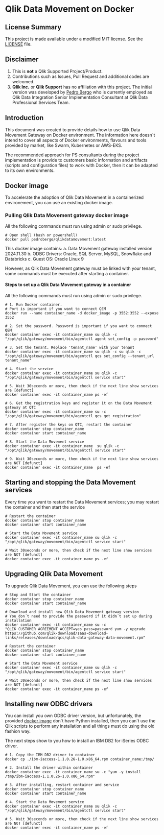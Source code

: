 # Qlik Data Movement on Docker

## License Summary

This project is made available under a modified MIT license. See the [LICENSE](LICENSE) file.

## Disclaimer

1. This is **not** a Qlik Supported Project/Product.
2. Contributions such as Issues, Pull Request and additional codes are welcomed.
3. **Qlik Inc.** or **Qlik Support** has no affiliation with this project. The initial version was developed by [Pedro Bergo](https://www.linkedin.com/in/pedro-bergo/) who is currently employed as Qlik Data Integration Senior Implementation Consultant at Qlik Data Professional Services Team.

<a id="introduction"></a>
## Introduction

This document was created to provide details how to use Qlik Data Movement Gateway on Docker environment. The information here doesn´t intend to cover all aspects of Docker environments, flavours and tools provided by market, like Swarm, Kubernetes or AWS-EKS.

The recommended approach for PS consultants during the project implementation is provide to customers basic information and artifacts (scripts and configuration files) to work with Docker, then it can be adapted to its own environments.

<a id="dockerimage"></a>
## Docker image

To accelerate the adoption of Qlik Data Movement in a containerized environement, you can use an existing docker image.

### Pulling Qlik Data Movement gateway docker image
All the following commands must run using admin or sudo privilege.

```shell
# Open shell (bash or powershell)
docker pull pedrobergo/qlikdatamovement:latest
```

This docker image contains:
a. Data Movement gateway installed version 2024.11.30
b. ODBC Drivers: Oracle, SQL Server, MySQL, Snowflake and Databricks
c. Guest OS: Oracle Linux 9

However, as Qlik Data Movement gateway must be linked with your tenant, some commands must be executed after starting a container.

#### Steps to set up a Qlik Data Movement gateway in a container
All the following commands must run using admin or sudo privilege.
```shell
# 1. Run Docker container.
# Port is important if you want to connect QEM
docker run --name container_name -d docker_image -p 3552:3552 --expose 3552

# 2. Set the password. Password is important if you want to connect QEM
docker container exec -it container_name su qlik -c "/opt/qlik/gateway/movement/bin/agentctl agent set_config -p password"

# 3. Set the tenant. Replace 'tenant_name' with your tenant 
docker container exec -it container_name su qlik -c su qlik -c "/opt/qlik/gateway/movement/bin/agentctl qcs set_config --tenant_url tenant_name"

# 4. Start the service 
docker container exec -it container_name su qlik -c "/opt/qlik/gateway/movement/bin/agentctl service start"

# 5. Wait 30seconds or more, then check if the next line show services are [defunct]
docker container exec -it container_name ps -ef

# 6. Get the registration keys and register it on the Data Movement gateway at QTC
docker container exec -it container_name su -c "/opt/qlik/gateway/movement/bin/agentctl qcs get_registration"

# 7. After register the keys on QTC, restart the container
docker container stop container_name 
docker container start container_name 

# 8. Start the Data Movement service
docker container exec -it container_name  su qlik -c "/opt/qlik/gateway/movement/bin/agentctl service start"

# 9. Wait 30seconds or more, then check if the next line show services are NOT [defunct]
docker container exec -it container_name  ps -ef
```

## Starting and stopping the Data Movement services
Every time you want to restart the Data Movement services; you may restart the container and then start the service

```shell
# Restart the container
docker container stop container_name
docker container start container_name

# Start the Data Movement service
docker container exec -it container_name su qlik -c "/opt/qlik/gateway/movement/bin/agentctl service start"

# Wait 30seconds or more, then check if the next line show services are NOT [defunct]
docker container exec -it container_name ps -ef
```
<a id="upgrade"></a>
## Upgrading Qlik Data Movement

To upgrade Qlik Data Movement, you can use the following steps

```shell
# Stop and Start the container
docker container stop container_name
docker container start container_name

# Download and install new Qlik Data Movement gateway version
# You don´t need to provide the password if it didn´t set up during installation
docker container exec -it container_name su -c "QLIK_CUSTOMER_AGREEMENT_ACCEPT=yes pass=password yum -y upgrade https://github.com/qlik-download/saas-download-links/releases/download/qcs/qlik-data-gateway-data-movement.rpm"

# Restart the container
docker container stop container_name
docker container start container_name

# Start the Data Movement service
docker container exec -it container_name su qlik -c "/opt/qlik/gateway/movement/bin/agentctl service start"

# Wait 30seconds or more, then check if the next line show services are NOT [defunct]
docker container exec -it container_name ps -ef
```

## Installing new ODBC drivers

You can install you own ODBC driver version, but unfortunately, the provided [docker image](#docker-image) don´t have Python installed, then you can´t use the Qlik scripts to perform any installation and all things must do using the old fashion way.

The next steps show to you how to install an IBM DB2 for iSeries ODBC driver.

```shell
# 1. Copy the IBM DB2 driver to container
docker cp ./ibm-iaccess-1.1.0.26-1.0.x86_64.rpm container_name:/tmp/

# 2. Install the driver within container
docker container exec -it container_name su -c "yum -y install /tmp/ibm-iaccess-1.1.0.26-1.0.x86_64.rpm"

# 3. After installing, restart container and service
docker container stop container_name
docker container start container_name

# 4. Start the Data Movement service
docker container exec -it container_name su qlik -c "/opt/qlik/gateway/movement/bin/agentctl service start"

# 5. Wait 30seconds or more, then check if the next line show services are NOT [defunct]
docker container exec -it container_name ps -ef
```
